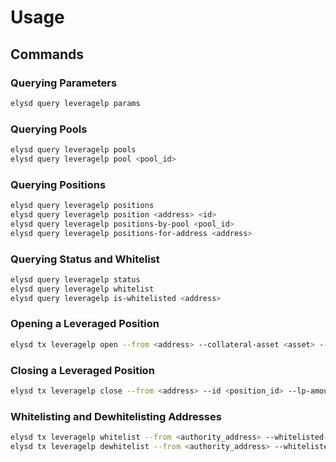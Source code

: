 <!--
order: 2
-->

# Usage

## Commands

### Querying Parameters

```bash
elysd query leveragelp params
```

### Querying Pools

```bash
elysd query leveragelp pools
elysd query leveragelp pool <pool_id>
```

### Querying Positions

```bash
elysd query leveragelp positions
elysd query leveragelp position <address> <id>
elysd query leveragelp positions-by-pool <pool_id>
elysd query leveragelp positions-for-address <address>
```

### Querying Status and Whitelist

```bash
elysd query leveragelp status
elysd query leveragelp whitelist
elysd query leveragelp is-whitelisted <address>
```

### Opening a Leveraged Position

```bash
elysd tx leveragelp open --from <address> --collateral-asset <asset> --collateral-amount <amount> --amm-pool-id <pool_id> --leverage <leverage> --stop-loss-price <price> --chain-id <chain_id> --yes
```

### Closing a Leveraged Position

```bash
elysd tx leveragelp close --from <address> --id <position_id> --lp-amount <amount> --chain-id <chain_id> --yes
```

### Whitelisting and Dewhitelisting Addresses

```bash
elysd tx leveragelp whitelist --from <authority_address> --whitelisted-address <address> --chain-id <chain_id> --yes
elysd tx leveragelp dewhitelist --from <authority_address> --whitelisted-address <address> --chain-id <chain_id> --yes
```
